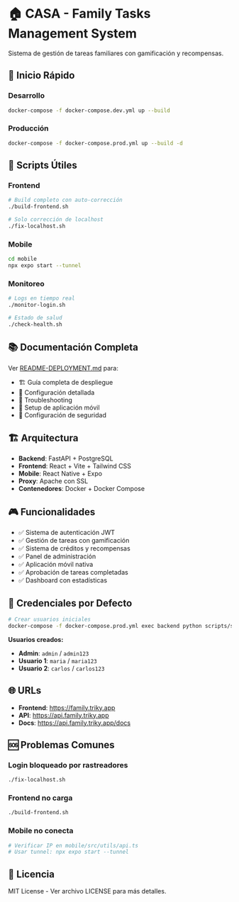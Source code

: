 # 🏠 CASA - Family Tasks Management System

Sistema de gestión de tareas familiares con gamificación y recompensas.

## 🚀 Inicio Rápido

### Desarrollo
```bash
docker-compose -f docker-compose.dev.yml up --build
```

### Producción
```bash
docker-compose -f docker-compose.prod.yml up --build -d
```

## 🔧 Scripts Útiles

### Frontend
```bash
# Build completo con auto-corrección
./build-frontend.sh

# Solo corrección de localhost
./fix-localhost.sh
```

### Mobile
```bash
cd mobile
npx expo start --tunnel
```

### Monitoreo
```bash
# Logs en tiempo real
./monitor-login.sh

# Estado de salud
./check-health.sh
```

## 📚 Documentación Completa

Ver [README-DEPLOYMENT.md](./README-DEPLOYMENT.md) para:
- 🏗️ Guía completa de despliegue
- 🔧 Configuración detallada
- 🐛 Troubleshooting
- 📱 Setup de aplicación móvil
- 🔐 Configuración de seguridad

## 🏗️ Arquitectura

- **Backend**: FastAPI + PostgreSQL
- **Frontend**: React + Vite + Tailwind CSS
- **Mobile**: React Native + Expo
- **Proxy**: Apache con SSL
- **Contenedores**: Docker + Docker Compose

## 🎮 Funcionalidades

- ✅ Sistema de autenticación JWT
- ✅ Gestión de tareas con gamificación
- ✅ Sistema de créditos y recompensas
- ✅ Panel de administración
- ✅ Aplicación móvil nativa
- ✅ Aprobación de tareas completadas
- ✅ Dashboard con estadísticas

## 🔑 Credenciales por Defecto

```bash
# Crear usuarios iniciales
docker-compose -f docker-compose.prod.yml exec backend python scripts/seed_data.py
```

**Usuarios creados:**
- **Admin**: `admin` / `admin123`
- **Usuario 1**: `maria` / `maria123`
- **Usuario 2**: `carlos` / `carlos123`

## 🌐 URLs

- **Frontend**: https://family.triky.app
- **API**: https://api.family.triky.app
- **Docs**: https://api.family.triky.app/docs

## 🆘 Problemas Comunes

### Login bloqueado por rastreadores
```bash
./fix-localhost.sh
```

### Frontend no carga
```bash
./build-frontend.sh
```

### Mobile no conecta
```bash
# Verificar IP en mobile/src/utils/api.ts
# Usar tunnel: npx expo start --tunnel
```

## 📄 Licencia

MIT License - Ver archivo LICENSE para más detalles.
